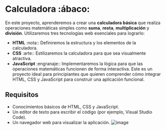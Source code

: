 # Calculadora :ábaco:
En este proyecto, aprenderemos a crear una **calculadora básica** que realiza operaciones matemáticas simples como **suma**, **resta**, **multiplicación** y **división**. Utilizaremos tres tecnologías web esenciales para lograrlo:
- **HTML** :nota:: Definiremos la estructura y los elementos de la calculadora.
- **CSS** :arte:: Estilizaremos la calculadora para que sea visualmente atractiva.
- **JavaScript** :engranaje:: Implementaremos la lógica para que las operaciones matemáticas funcionen de forma interactiva.
Este es un proyecto ideal para principiantes que quieren comprender cómo integrar HTML, CSS y JavaScript para construir una aplicación funcional.
## Requisitos
- Conocimientos básicos de HTML, CSS y JavaScript.
- Un editor de texto para escribir el código (por ejemplo, Visual Studio Code).
- Un navegador web para visualizar la aplicación.
![image](https://github.com/user-attachments/assets/6105668b-1f9e-4501-b8db-f40061abd797)
